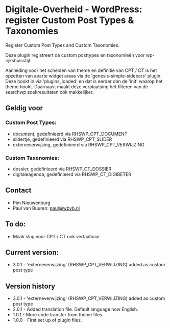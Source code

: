 # Digitale-Overheid - WordPress: register Custom Post Types & Taxonomies
Register Custom Post Types and Custom Taxonomies.

Deze plugin registreert de custom posttypes en taxonomieën voor wp-rijkshuisstijl. 

Aanleiding voor het scheiden van theme en definitie van CPT / CT is het opzetten van aparte widget areas via de 'genesis-simple-sidebars' plugin. Deze hookt in via 'plugins_loaded' en dat is eerder dan de 'init' waarop het theme hookt. Daarnaast maakt deze verplaatsing het filteren van de searchwp zoekresultaten ook makkelijker.

## Geldig voor

### Custom Post Types:

* document, gedefinieerd via RHSWP_CPT_DOCUMENT
* slidertje, gedefinieerd via RHSWP_CPT_SLIDER
* externeverwijzing, gedefinieerd via RHSWP_CPT_VERWIJZING

### Custom Taxonomies:

* dossier, gedefinieerd via RHSWP_CT_DOSSIER
* digitaleagenda, gedefinieerd via RHSWP_CT_DIGIBETER

## Contact
* Pim Nieuwenburg
* Paul van Buuren: paul@wbvb.nl

## To do:
* Maak slug voor CPT / CT ook vertaalbaar

## Current version:
* 3.0.1 - 'externeverwijzing' (RHSWP_CPT_VERWIJZING) added as custom post type

## Version history
* 3.0.1 - 'externeverwijzing' (RHSWP_CPT_VERWIJZING) added as custom post type
* 2.0.1 - Added translation file. Default language now English.
* 1.0.1 - More code transfer from theme files.
* 1.0.0 - First set up of plugin files.
